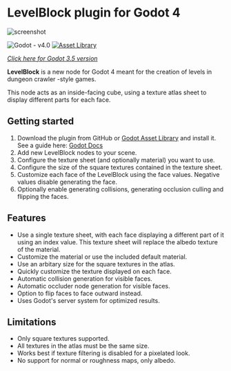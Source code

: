 # LevelBlock plugin for Godot 4
![screenshot](https://github.com/Reun-Media/godot-levelblock/assets/37181529/94a5e1c3-e041-46d4-9961-d3cd526bf07a)

![Godot - v4.0](https://img.shields.io/badge/Godot-v4.0-478cbf?style=flat-square&logo=godot-engine&labelColor=25282b)
[![Asset Library](https://img.shields.io/badge/Asset_Library-2ea44f?style=flat-square)](https://godotengine.org/asset-library/asset/1584)

_[Click here for Godot 3.5 version](https://github.com/Reun-Media/godot-levelblock/tree/godot-3)_

**LevelBlock** is a new node for Godot 4 meant for the creation of levels in dungeon crawler -style games.

This node acts as an inside-facing cube, using a texture atlas sheet to display different parts for each face.
## Getting started
1. Download the plugin from GitHub or [Godot Asset Library](https://godotengine.org/asset-library/asset/1584) and install it. See a guide here: [Godot Docs](https://docs.godotengine.org/en/stable/tutorials/plugins/editor/installing_plugins.html)
2. Add new LevelBlock nodes to your scene.
3. Configure the texture sheet (and optionally material) you want to use.
4. Configure the size of the square textures contained in the texture sheet.
5. Customize each face of the LevelBlock using the face values. Negative values disable generating the face.
6. Optionally enable generating collisions, generating occlusion culling and flipping the faces.
## Features
- Use a single texture sheet, with each face displaying a different part of it using an index value. This texture sheet will replace the albedo texture of the material.
- Customize the material or use the included default material.
- Use an arbitary size for the square textures in the atlas.
- Quickly customize the texture displayed on each face.
- Automatic collision generation for visible faces.
- Automatic occluder node generation for visible faces.
- Option to flip faces to face outward instead.
- Uses Godot's server system for optimized results.
## Limitations
- Only square textures supported.
- All textures in the atlas must be the same size.
- Works best if texture filtering is disabled for a pixelated look.
- No support for normal or roughness maps, only albedo.
